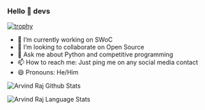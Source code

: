 ### Hello 👋 devs

[![trophy](https://github-profile-trophy.vercel.app/?username=Arvind-raj06=ryo-ma&theme=dracula)](https://github.com/ryo-ma/github-profile-trophy)

- 🔭 I’m currently working on SWoC
- 👯 I’m looking to collaborate on Open Source
- 💬 Ask me about Python and competitive programming
- 📫 How to reach me: Just ping me on any social media contact
- 😄 Pronouns: He/Him

![Arvind Raj Github Stats](https://github-readme-stats.anuraghazra1.vercel.app/api?username=Arvind-raj06&show_icons=true&include_all_commits=true&theme=radical)

![Arvind Raj Language Stats](https://github-readme-stats.anuraghazra1.vercel.app/api/top-langs/?username=Arvind-raj06&layout=compact&theme=radical)
